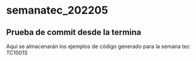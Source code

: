 # semanatec_202205
## Prueba de commit desde la termina
Aquí se almacenarán los ejemplos de código generado para la semana tec TC1001S
